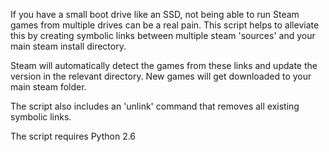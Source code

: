 If you have a small boot drive like an SSD, not being able to run Steam games from multiple drives can be a real pain. This script helps to alleviate this by creating symbolic links between multiple steam 'sources' and your main steam install directory.

Steam will automatically detect the games from these links and update the version in the relevant directory. New games will get downloaded to your main steam folder.

The script also includes an 'unlink' command that removes all existing symbolic links.

The script requires Python 2.6